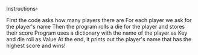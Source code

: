 Instructions-

First the code asks how many players there are
For each player we ask for the player's name
Then the program rolls a die for the player and stores their score
Program uses a dictionary with the name of the player as Key and die roll as Value
At the end, it prints out the player's name that has the highest score and wins!
